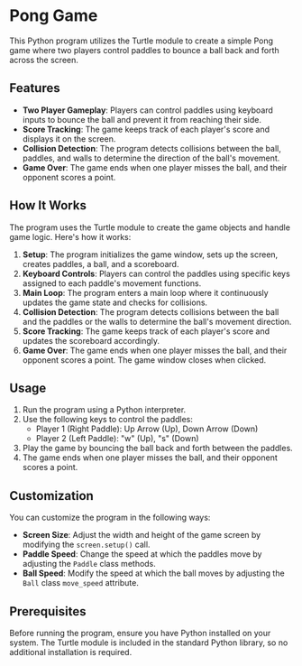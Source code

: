 # Pong Game

This Python program utilizes the Turtle module to create a simple Pong game where two players control paddles to bounce a ball back and forth across the screen.

## Features

- **Two Player Gameplay**: Players can control paddles using keyboard inputs to bounce the ball and prevent it from reaching their side.
- **Score Tracking**: The game keeps track of each player's score and displays it on the screen.
- **Collision Detection**: The program detects collisions between the ball, paddles, and walls to determine the direction of the ball's movement.
- **Game Over**: The game ends when one player misses the ball, and their opponent scores a point.

## How It Works

The program uses the Turtle module to create the game objects and handle game logic. Here's how it works:

1. **Setup**: The program initializes the game window, sets up the screen, creates paddles, a ball, and a scoreboard.
2. **Keyboard Controls**: Players can control the paddles using specific keys assigned to each paddle's movement functions.
3. **Main Loop**: The program enters a main loop where it continuously updates the game state and checks for collisions.
4. **Collision Detection**: The program detects collisions between the ball and the paddles or the walls to determine the ball's movement direction.
5. **Score Tracking**: The game keeps track of each player's score and updates the scoreboard accordingly.
6. **Game Over**: The game ends when one player misses the ball, and their opponent scores a point. The game window closes when clicked.

## Usage

1. Run the program using a Python interpreter.
2. Use the following keys to control the paddles:
   - Player 1 (Right Paddle): Up Arrow (Up), Down Arrow (Down)
   - Player 2 (Left Paddle): "w" (Up), "s" (Down)
3. Play the game by bouncing the ball back and forth between the paddles.
4. The game ends when one player misses the ball, and their opponent scores a point.

## Customization

You can customize the program in the following ways:

- **Screen Size**: Adjust the width and height of the game screen by modifying the `screen.setup()` call.
- **Paddle Speed**: Change the speed at which the paddles move by adjusting the `Paddle` class methods.
- **Ball Speed**: Modify the speed at which the ball moves by adjusting the `Ball` class `move_speed` attribute.

## Prerequisites

Before running the program, ensure you have Python installed on your system. The Turtle module is included in the standard Python library, so no additional installation is required.

